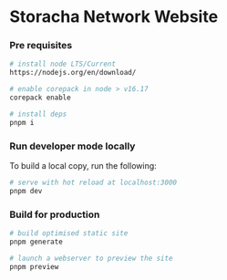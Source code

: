 # Storacha Network Website

### Pre requisites

```bash
# install node LTS/Current
https://nodejs.org/en/download/

# enable corepack in node > v16.17
corepack enable

# install deps
pnpm i
```

### Run developer mode locally

To build a local copy, run the following:

```bash
# serve with hot reload at localhost:3000
pnpm dev

```

### Build for production

```bash
# build optimised static site
pnpm generate

# launch a webserver to preview the site
pnpm preview
```
